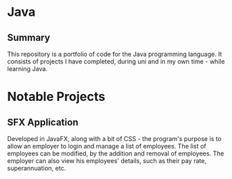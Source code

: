 # Java
## Summary
This repository is a portfolio of code for the Java programming language. It consists of projects I have completed, during uni and in my own time - while learning Java.

# Notable Projects
## SFX Application
Developed in JavaFX, along with a bit of CSS - the program's purpose is to allow an employer to login and manage a list of employees. The list of employees can be modified, by the addition and removal of employees. The employer can also view his employees' details, such as their pay rate, superannuation, etc. 
